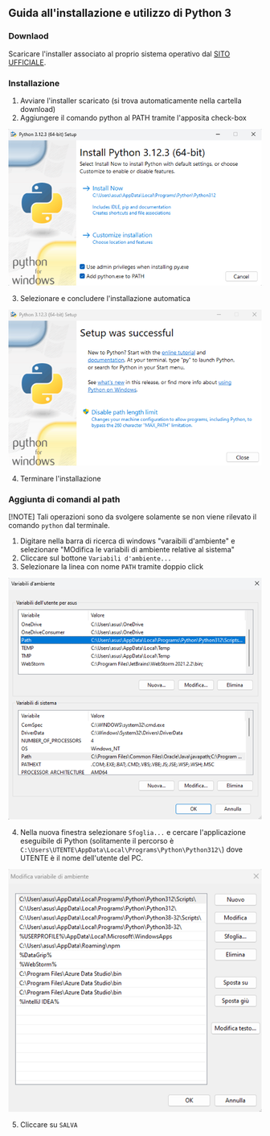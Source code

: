 ## Guida all'installazione e utilizzo di Python 3

### Downlaod

Scaricare l'installer associato al proprio sistema operativo dal [SITO UFFICIALE](https://www.python.org/downloads/).

### Installazione

1. Avviare l'installer scaricato (si trova automaticamente nella cartella download)
2. Aggiungere il comando python al PATH tramite l'apposita check-box

![py01](./src/py01.png)

3. Selezionare e concludere l'installazione automatica

![py02](./src/py02.png)

4. Terminare l'installazione

### Aggiunta di comandi al path

[!NOTE] Tali operazioni sono da svolgere solamente se non viene rilevato il comando `python` dal terminale.

1. Digitare nella barra di ricerca di windows "varaibili d'ambiente" e selezionare "MOdifica le variabili di ambiente relative al sistema"
2. Cliccare sul bottone `Variabili d'ambiente...`
3. Selezionare la linea con nome `PATH` tramite doppio click

![py03](./src/py03.png)

4. Nella nuova finestra selezionare `Sfoglia...` e cercare l'applicazione eseguibile di Python (solitamente il percorso è `C:\Users\UTENTE\AppData\Local\Programs\Python\Python312\`) dove UTENTE è il nome dell'utente del PC.

![py04](./src/py04.png)

5. Cliccare su `SALVA`